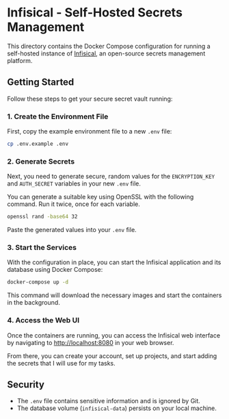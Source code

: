 # Infisical - Self-Hosted Secrets Management

This directory contains the Docker Compose configuration for running a self-hosted instance of [Infisical](https://infisical.com/), an open-source secrets management platform.

## Getting Started

Follow these steps to get your secure secret vault running:

### 1. Create the Environment File

First, copy the example environment file to a new `.env` file:

```bash
cp .env.example .env
```

### 2. Generate Secrets

Next, you need to generate secure, random values for the `ENCRYPTION_KEY` and `AUTH_SECRET` variables in your new `.env` file.

You can generate a suitable key using OpenSSL with the following command. Run it twice, once for each variable.

```bash
openssl rand -base64 32
```

Paste the generated values into your `.env` file.

### 3. Start the Services

With the configuration in place, you can start the Infisical application and its database using Docker Compose:

```bash
docker-compose up -d
```

This command will download the necessary images and start the containers in the background.

### 4. Access the Web UI

Once the containers are running, you can access the Infisical web interface by navigating to [http://localhost:8080](http://localhost:8080) in your web browser.

From there, you can create your account, set up projects, and start adding the secrets that I will use for my tasks.

## Security

- The `.env` file contains sensitive information and is ignored by Git.
- The database volume (`infisical-data`) persists on your local machine.
